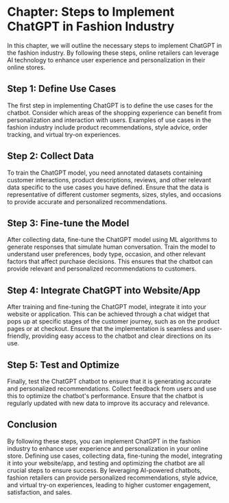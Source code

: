 Chapter: Steps to Implement ChatGPT in Fashion Industry
=======================================================

In this chapter, we will outline the necessary steps to implement ChatGPT in the fashion industry. By following these steps, online retailers can leverage AI technology to enhance user experience and personalization in their online stores.

Step 1: Define Use Cases
------------------------

The first step in implementing ChatGPT is to define the use cases for the chatbot. Consider which areas of the shopping experience can benefit from personalization and interaction with users. Examples of use cases in the fashion industry include product recommendations, style advice, order tracking, and virtual try-on experiences.

Step 2: Collect Data
--------------------

To train the ChatGPT model, you need annotated datasets containing customer interactions, product descriptions, reviews, and other relevant data specific to the use cases you have defined. Ensure that the data is representative of different customer segments, sizes, styles, and occasions to provide accurate and personalized recommendations.

Step 3: Fine-tune the Model
---------------------------

After collecting data, fine-tune the ChatGPT model using ML algorithms to generate responses that simulate human conversation. Train the model to understand user preferences, body type, occasion, and other relevant factors that affect purchase decisions. This ensures that the chatbot can provide relevant and personalized recommendations to customers.

Step 4: Integrate ChatGPT into Website/App
------------------------------------------

After training and fine-tuning the ChatGPT model, integrate it into your website or application. This can be achieved through a chat widget that pops up at specific stages of the customer journey, such as on the product pages or at checkout. Ensure that the implementation is seamless and user-friendly, providing easy access to the chatbot and clear directions on its use.

Step 5: Test and Optimize
-------------------------

Finally, test the ChatGPT chatbot to ensure that it is generating accurate and personalized recommendations. Collect feedback from users and use this to optimize the chatbot's performance. Ensure that the chatbot is regularly updated with new data to improve its accuracy and relevance.

Conclusion
----------

By following these steps, you can implement ChatGPT in the fashion industry to enhance user experience and personalization in your online store. Defining use cases, collecting data, fine-tuning the model, integrating it into your website/app, and testing and optimizing the chatbot are all crucial steps to ensure success. By leveraging AI-powered chatbots, fashion retailers can provide personalized recommendations, style advice, and virtual try-on experiences, leading to higher customer engagement, satisfaction, and sales.
